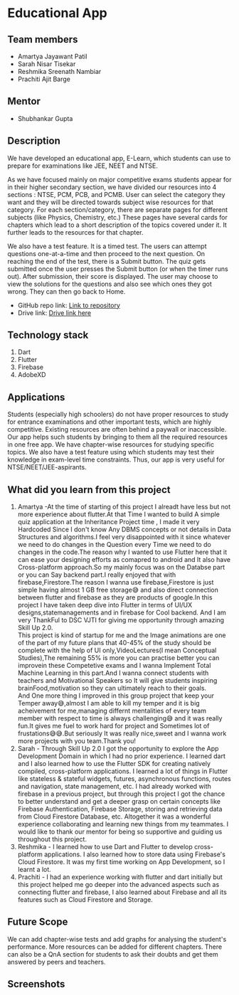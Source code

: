 # Educational App

## Team members
* Amartya Jayawant Patil
* Sarah Nisar Tisekar
* Reshmika Sreenath Nambiar
* Prachiti Ajit Barge

## Mentor
* Shubhankar Gupta

## Description
We have developed an educational app, E-Learn, which students can use to prepare for examinations like JEE, NEET and NTSE.

As we have focused mainly on major competitive exams students appear for in their higher secondary section, we have divided our resources into 4 sections : NTSE, PCM, PCB, and PCMB. 
User can select the category they want and they will be directed towards subject wise resources for that category.
For each section/category, there are separate pages for different subjects (like Physics, Chemistry, etc.)
These pages have several cards for chapters which lead to a short description of the topics covered under it. It further leads to the resources for that chapter.

We also have a test feature. It is a timed test. The users can attempt questions one-at-a-time and then proceed to the next question. On reaching the end of the test, there is a Submit button. The quiz gets submitted once the user presses the Submit button (or when the timer runs out). After submission, their score is displayed. The user may choose to view the solutions for the questions and also see which ones they got wrong. They can then go back to Home. 

* GitHub repo link: [Link to repository](https://github.com/PatilAmartyaJ/educational_app)
* Drive link: [Drive link here](https://drive.google.com/drive/folders/1_F81oXIbhhaCq7JZFhHI7F1Gcl24r_gR?usp=sharing)

## Technology stack
1. Dart
2. Flutter
3. Firebase
4. AdobeXD

## Applications
Students (especially high schoolers) do not have proper resources to study for entrance examinations and other important tests, which are highly competitive. Existing resources are often behind a paywall or inaccessible. Our app helps such students by bringing to them all the required resources in one free app. We have chapter-wise resources for studying specific topics. We also have a test feature using which students may test their knowledge in exam-level time constraints. Thus, our app is very useful for NTSE/NEET/JEE-aspirants.

## What did you learn from this project
1. Amartya -At the time of starting  of this project I alreadt have less but not more experience about flutter.At that Time I wanted to build A simple quiz application at the Inheritance Project time , I made it very Hardcoded Since I don't know Any DBMS concepts or not details in Data Structures and algorithms.I feel very disappointed with it since whatever we need to do changes in the Question every Time we need to do changes in the code.The reason why I wanted to use Flutter here that it can ease your designing efforts as comapred to android and It also have Cross-platform approach.So my mainly focus was on the Databse part or you can Say backend part.I really enjoyed that with firebase,Firestore.The reason I wanna use firebase,Firestore is just simple having almost 1 GB free storage😅 and also direct connection between flutter and firebase as they are products of google.In this project I have taken deep dive into Flutter in terms of UI/UX designs,statemanagements and in firebase for Cool backend. And I am very ThankFul to DSC VJTI for giving me opportunity through amazing Skill Up 2.0.  
This project is kind of startup for me and the Image animations are one of the part of my future plans that 40-45% of the study should be complete with the help of UI only,VideoLectures(I mean Conceptual Studies),The remaining 55% is more you can practise better you can improvein these Competetive exams  and I wanna Implement Total     
Machine Learning in this part.And I wanna connect students with teachers and Motivational Speakers so It will give students inspiring brainFood,motivation so they can 
ultimately reach to their goals.      
And One more thing I improved in this group project that keep your Temper away😅,almost I am able to kill my temper and it is big acheivement for me,managing differnt 
mentalities of every team member with respect to time is always challenging😅 and it was really fun.It gives me fuel to work hard for project and Sometimes lot of 
frustations😅😅.But seriously It was really nice,sweet and I wanna work more projects with you team.Thank you!
2. Sarah - Through Skill Up 2.0 I got the opportunity to explore the App Development Domain in which I had no prior experience. I learned dart and I also learned how to use the Flutter SDK for creating natively compiled, cross-platform applications. I learned a lot of things in Flutter like stateless & stateful widgets, futures, asynchronous functions, routes and navigation, state management, etc. I had already worked with firebase in a previous project, but through this project I got the chance to better understand and get a deeper grasp on certain concepts like Firebase Authentication,  Firebase Storage, storing and retrieving data from Cloud Firestore Database, etc. Altogether it was a wonderful experience collaborating and learning new things from my teammates. I would like to thank our mentor for being so supportive and guiding us throughout this project.
3. Reshmika - I learned how to use Dart and Flutter to develop cross-platform applications. I also learned how to store data using Firebase's Cloud Firestore. It was my first time working on App Development, so I learnt a lot.
4. Prachiti - I had an experience working with flutter and dart initially but this project helped me go deeper into the advanced aspects such as connecting flutter and firebase, I also learned about Firebase and all its features such as Cloud Firestore and Storage.

## Future Scope
We can add chapter-wise tests and add graphs for analysing the student's performance. More resources can be added for different chapters. There can also be a QnA section for students to ask their doubts and get them answered by peers and teachers.

## Screenshots
